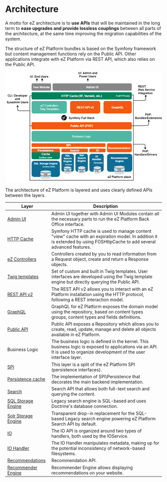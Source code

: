 # Architecture

A motto for eZ architecture is to **use APIs** that will be maintained in the long term to **ease upgrades and provide lossless couplings** between all parts of the architecture, at the same time improving the migration capabilities of the system.

The structure of eZ Platform bundles is based on the Symfony framework
but content management functions rely on the Public API.
Other applications integrate with eZ Platform via REST API, which also relies on the Public API.

![Architecture](img/ez_platform_architecture.png "Architecture")

The architecture of eZ Platform is layered and uses clearly defined APIs between the layers.

|Layer|Description|
|-----|-----------|
|[Admin UI](extending_ez_platform.md#back-office-interface)|Admin UI together with Admin UI Modules contain all the necessary parts to run the eZ Platform Back Office interface.|
|[HTTP Cache](http_cache.md)|Symfony HTTP cache is used to manage content "view" cache with an expiration model. In addition it is extended by using FOSHttpCache to add several advanced features.|
|[eZ Controllers](controllers.md)|Controllers created by you to read information from a Request object, create and return a Response objects.|
|[Twig templates](twig_functions_reference.md)|Set of custom and built in Twig templates. User interfaces are developed using the Twig template engine but directly querying the Public API.|
|[REST API v2](../api/rest_api_guide.md)|The REST API v2 allows you to interact with an eZ Platform installation using the HTTP protocol, following a REST interaction model.|
|[GraphQL](../api/graphql.md)|GraphQL for eZ Platform exposes the domain model using the repository, based on content types groups, content types and fields definitions.|
|[Public API](../api/public_php_api.md)|Public API exposes a Repository which allows you to create, read, update, manage and delete all objects available in eZ Platform.|
|Business Logic|The business logic is defined in the kernel. This business logic is exposed to applications via an API. It is used to organize development of the user interface layer.|
|[SPI](repository.md#spi)|This layer is a split of the eZ Platform SPI (persistence interfaces).|
|[Persistence cache](persistence_cache.md)|The implementation of SPI\Persistence that decorates the main backend implementation.|
|[Search](search.md)|Search API that allows both full-text search and querying the content.|
|[SQL Storage Engine](search_engines.md#legacy-search-engine-bundle)|Legacy search engine is SQL-based and uses Doctrine's database connection.|
|[Solr Storage Engine](solr.md)|Transparent drop-in replacement for the SQL-based Legacy search engine powering eZ Platform Search API by default.|
|[IO](file_management.md#native-io-handler)|The IO API is organized around two types of handlers, both used by the IOService.|
|[IO Handler](clustering.md#dfs-io-handler)|The IO Handler manipulates metadata, making up for the potential inconsistency of network-based filesystems.|
|[Recommendations](personalization.md#enabling-recommendations)|Recommendation API.|
|[Recommender Engine](personalization.md#running-a-full-content-export)|Recommender Engine allows displaying recommendations on your website.|
